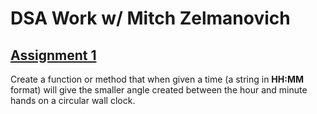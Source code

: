 # DSA Work w/ Mitch Zelmanovich

## [Assignment 1](./200521-assignment1-clock.js)

Create a function or method that when given a time (a string in **HH:MM** format) will give the smaller angle created between the hour and minute hands on a circular wall clock.
